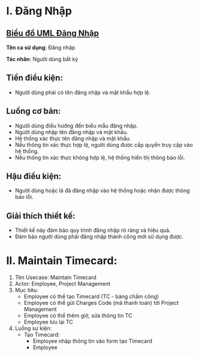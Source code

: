 # I. Đăng Nhập

[Biểu đồ UML Đăng Nhập](https://www.planttext.com/api/plantuml/png/UhzxlqDnIM9HIMbk3bTYSab-aOAIN_gn3GztpyrKI3cyCozT8UdXhgKb2jaFTszMKaWiLWWjJYtYAafDBadCIyz9LL1oodoukxbK8VVXhjMb2aSc7ca6QidBUBXhRO6IGZMNWa9fSMfoOZ5GeHzOKA7ayAeyL7KAPOSNWFIl1Te255XP2h77sH1PTyJXXSaA9HaFTszC9i488sGZF40kpGCRqWqa3sy1UUxmmdo5d8UxfsT2THXprN9nWVoeeAjh1tO444FPHa2s4PHjh62b408neoGp3sWhc0aqUd41oBnsX5AGMIXgaHGvfEQbW48U0000__y30000)
---
**Tên ca sử dụng**: Đăng nhập

**Tác nhân**: Người dùng bất kỳ
    
## Tiền điều kiện: 
- Người dùng phải có tên đăng nhập và mật khẩu hợp lệ.
    
## Luồng cơ bản:
- Người dùng điều hướng đến biểu mẫu đăng nhập.
- Người dùng nhập tên đăng nhập và mật khẩu.
- Hệ thống xác thực tên đăng nhập và mật khẩu.
- Nếu thông tin xác thực hợp lệ, người dùng được cấp quyền truy cập vào hệ thống.
- Nếu thông tin xác thực không hợp lệ, hệ thống hiển thị thông báo lỗi.
    
## Hậu điều kiện:
- Người dùng hoặc là đã đăng nhập vào hệ thống hoặc nhận được thông báo lỗi.
    
## Giải thích thiết kế:
- Thiết kế này đảm bảo quy trình đăng nhập rõ ràng và hiệu quả.
- Đảm bảo người dùng phải đăng nhập thành công mới sử dụng được.
    
# II. Maintain Timecard:
  1. Tên Usecase: Maintain Timecard
  2. Actor: Employee, Project Management
  3. Mục tiêu:
     - Employee có thể tạo Timecard (TC - bảng chấm công)
     - Employee có thể gửi Charges Code (mã thanh toán) tới Project Management
     - Employee có thể thêm giờ, sửa thông tin TC
     - Employee lưu lại TC
  4. Luồng sự kiện:
     - Tạo Timecard:
       + Employee nhập thông tin vào form tạo Timecard
       + Employee
